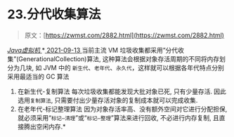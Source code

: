 <!--yml
category: 未分类
date: 0001-01-01 00:00:00
--->

# 23.分代收集算法

> 原文：[https://zwmst.com/2882.html](https://zwmst.com/2882.html)

   [ *Java虚拟机* ](https://zwmst.com/java%e8%99%9a%e6%8b%9f%e6%9c%ba)*[ <time datetime="2021-09-14T00:10:58+08:00"> 2021-09-13 </time> ](https://zwmst.com/2882.html)  当前主流 VM 垃圾收集都采用”分代收集”(GenerationalCollection)算法, 这种算法会根据对象存活周期的不同将内存划分为几块, 如 JVM 中的 `新生代`、`老年代`、`永久代`，这样就可以根据各年代特点分别采用最适当的 GC 算法

1.  在新生代-复制算法
    每次垃圾收集都能发现大批对象已死, 只有少量存活. 因此选用`复制算法`, 只需要付出少量存活对象的复制成本就可以完成收集.
2.  在老年代-标记整理算法
    因为对象存活率高、没有额外空间对它进行分配担保, 就必须采用“`标记—清理`”或“`标记—整理`”算法来进行回收, 不必进行内存复制, 且直接腾出空闲内存.*
